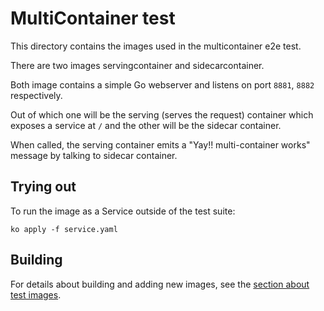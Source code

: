 # MultiContainer test

This directory contains the images used in the multicontainer e2e test.

There are two images servingcontainer and sidecarcontainer.

Both image contains a simple Go webserver and listens on port `8881`, `8882`
respectively.

Out of which one will be the serving (serves the request) container which
exposes a service at `/` and the other will be the sidecar container.

When called, the serving container emits a "Yay!! multi-container works" message
by talking to sidecar container.

## Trying out

To run the image as a Service outside of the test suite:

`ko apply -f service.yaml`

## Building

For details about building and adding new images, see the
[section about test images](/test/README.md#test-images).
